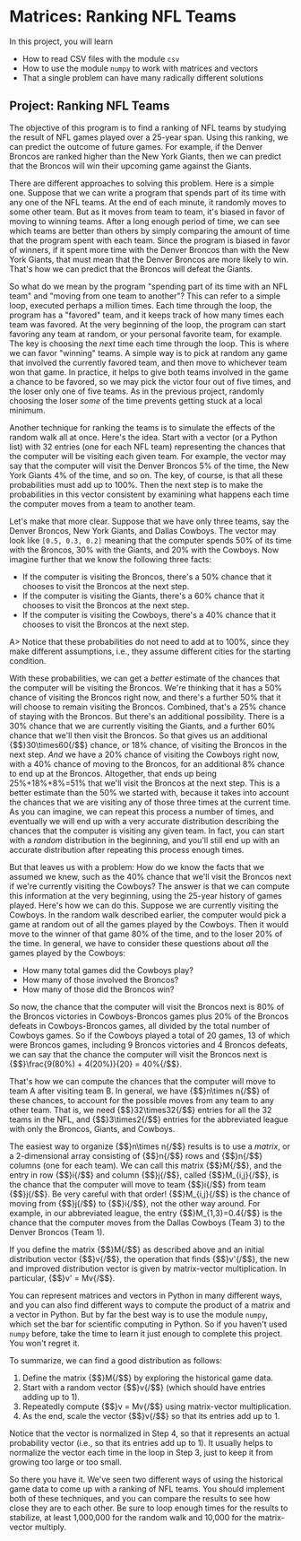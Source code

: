 # Matrices: Ranking NFL Teams

In this project, you will learn

* How to read CSV files with the module `csv`
* How to use the module `numpy` to work with matrices and vectors
* That a single problem can have many radically different solutions

## Project: Ranking NFL Teams

The objective of this program is to find a ranking of NFL teams by studying the result of NFL games played over a 25-year span. Using this ranking, we can predict the outcome of future games. For example, if the Denver Broncos are ranked higher than the New York Giants, then we can predict that the Broncos will win their upcoming game against the Giants.

There are different approaches to solving this problem. Here is a simple one. Suppose that we can write a program that spends part of its time with any one of the NFL teams. At the end of each minute, it randomly moves to some other team. But as it moves from team to team, it's biased in favor of moving to winning teams. After a long enough period of time, we can see which teams are better than others by simply comparing the amount of time that the program spent with each team. Since the program is biased in favor of winners, if it spent more time with the Denver Broncos than with the New York Giants, that must mean that the Denver Broncos are more likely to win. That's how we can predict that the Broncos will defeat the Giants.

So what do we mean by the program "spending part of its time with an NFL team" and "moving from one team to another"? This can refer to a simple loop, executed perhaps a million times. Each time through the loop, the program has a "favored" team, and it keeps track of how many times each team was favored. At the very beginning of the loop, the program can start favoring any team at random, or your personal favorite team, for example. The key is choosing the *next* time each time through the loop. This is where we can favor "winning" teams. A simple way is to pick at random any game that involved the currently favored team, and then move to whichever team won that game. In practice, it helps to give both teams involved in the game a chance to be favored, so we may pick the victor four out of five times, and the loser only one of five teams. As in the previous project, randomly choosing the loser *some* of the time prevents getting stuck at a local minimum.

Another technique for ranking the teams is to simulate the effects of the random walk all at once. Here's the idea. Start with a vector (or a Python list) with 32 entries (one for each NFL team) representing the chances that the computer will be visiting each given team. For example, the vector may say that the computer will visit the Denver Broncos 5% of the time, the New York Giants 4% of the time, and so on. The key, of course, is that all these probabilities must add up to 100%. Then the next step is to make the probabilities in this vector consistent by examining what happens each time the computer moves from a team to another team.

Let's make that more clear. Suppose that we have only three teams, say the Denver Broncos, New York Giants, and Dallas Cowboys.  The vector may look like `[0.5, 0.3, 0.2]` meaning that the computer spends 50% of its time with the Broncos, 30% with the Giants, and 20% with the Cowboys. Now imagine further that we know the following three facts:

* If the computer is visiting the Broncos, there's a 50% chance that it chooses to visit the Broncos at the next step.
* If the computer is visiting the Giants, there's a 60% chance that it chooses to visit the Broncos at the next step.
* If the computer is visiting the Cowboys, there's a 40% chance that it chooses to visit the Broncos at the next step.

A> Notice that these probabilities do not need to add at to 100%, since they make different assumptions, i.e., they assume different cities for the starting condition.

With these probabilities, we can get a *better* estimate of the chances that the computer will be visiting the Broncos. We're thinking that it has a 50% chance of visiting the Broncos right now, and there's a further 50% that it will choose to remain visiting the Broncos. Combined, that's a 25% chance of staying with the Broncos. But there's an additional possibility. There is a 30% chance that we are currently visiting the Giants, and a further 60% chance that we'll then visit the Broncos. So that gives us an additional {$$}30\times60{/$$} chance, or 18% chance, of visiting the Broncos in the next step. *And* we have a 20% chance of visiting the Cowboys right now, with a 40% chance of moving to the Broncos, for an additional 8% chance to end up at the Broncos. Altogether, that ends up being 25%+18%+8%=51% that we'll visit the Broncos at the next step. This is a better estimate than the 50% we started with, because it takes into account the chances that we are visiting any of those three times at the current time. As you can imagine, we can repeat this process a number of times, and eventually we will end up with a very accurate distribution describing the chances that the computer is visiting any given team. In fact, you can start with a *random* distribution in the beginning, and you'll still end up with an accurate distribution after repeating this process enough times.

But that leaves us with a problem: How do we know the facts that we assumed we knew, such as the 40% chance that we'll visit the Broncos next if we're currently visiting the Cowboys? The answer is that we can compute this information at the very beginning, using the 25-year history of games played. Here's how we can do this. Suppose we are currently visiting the Cowboys. In the random walk described earlier, the computer would pick a game at random out of all the games played by the Cowboys. Then it would move to the winner of that game 80% of the time, and to the loser 20% of the time. In general, we have to consider these questions about *all* the games played by the Cowboys:

* How many total games did the Cowboys play?
* How many of those involved the Broncos?
* How many of those did the Broncos win?

So now, the chance that the computer will visit the Broncos next is 80% of the Broncos victories in Cowboys-Broncos games plus 20% of the Broncos defeats in Cowboys-Broncos games, all divided by the total number of Cowboys games. So if the Cowboys played a total of 20 games, 13 of which were Broncos games, including  9 Broncos victories and 4 Broncos defeats, we can say that the chance the computer will visit the Broncos next is
{$$}\frac{9(80\%) + 4(20\%)}{20} = 40\%{/$$}.

That's how we can compute the chances that the computer will move to team A after visiting team B. In general, we have {$$}n\times n{/$$} of these chances, to account for the possible moves from any team to any other team. That is, we need {$$}32\times32{/$$} entries for all the 32 teams in the NFL, and {$$}3\times2{/$$} entries for the abbreviated league with only the Broncos, Giants, and Cowboys.

The easiest way to organize {$$}n\times n{/$$} results is to use a *matrix*, or a 2-dimensional array consisting of {$$}n{/$$} rows and {$$}n{/$$} columns (one for each team). We can call this matrix {$$}M{/$$}, and the entry in row {$$}i{/$$} and column {$$}j{/$$}, called {$$}M_{i,j}{/$$}, is the chance that the computer will move to team {$$}i{/$$} from team {$$}j{/$$}. Be very careful with that order! {$$}M_{i,j}{/$$} is the chance of moving from {$$}j{/$$} to {$$}i{/$$}, not the other way around. For example, in our abbreviated league, the entry {$$}M_{1,3}=0.4{/$$} is the chance that the computer moves from the Dallas Cowboys (Team 3) to the Denver Broncos (Team 1).

If you define the matrix {$$}M{/$$} as described above and an initial distribution vector {$$}v{/$$}, the operation that finds {$$}v'{/$$}, the new and improved distribution vector is given by matrix-vector multiplication. In particular, {$$}v' = Mv{/$$}. 

You can represent matrices and vectors in Python in many different ways, and you can also find different ways to compute the product of a matrix and a vector in Python. But by far the best way is to use the module `numpy`, which set the bar for scientific computing in Python. So if you haven't used `numpy` before, take the time to learn it just enough to complete this project. You won't regret it.

To summarize, we can find a good distribution as follows:

1. Define the matrix {$$}M{/$$} by exploring the historical game data.
2. Start with a random vector {$$}v{/$$} (which should have entries adding up to 1).
3. Repeatedly compute {$$}v = Mv{/$$} using matrix-vector multiplication.
4. As the end, scale the vector {$$}v{/$$} so that its entries add up to 1.

Notice that the vector is normalized in Step 4, so that it represents an actual probability vector (i.e., so that its entries add up to 1).  It  usually helps to normalize the vector each time in the loop in Step 3, just to keep it from growing too large or too small.

So there you have it. We've seen two different ways of using the historical game data to come up with a ranking of NFL teams. You should implement both of these techniques, and you can compare the results to see how close they are to each other. Be sure to loop enough times for the results to stabilize, at least 1,000,000 for the random walk and 10,000 for the matrix-vector multiply.

